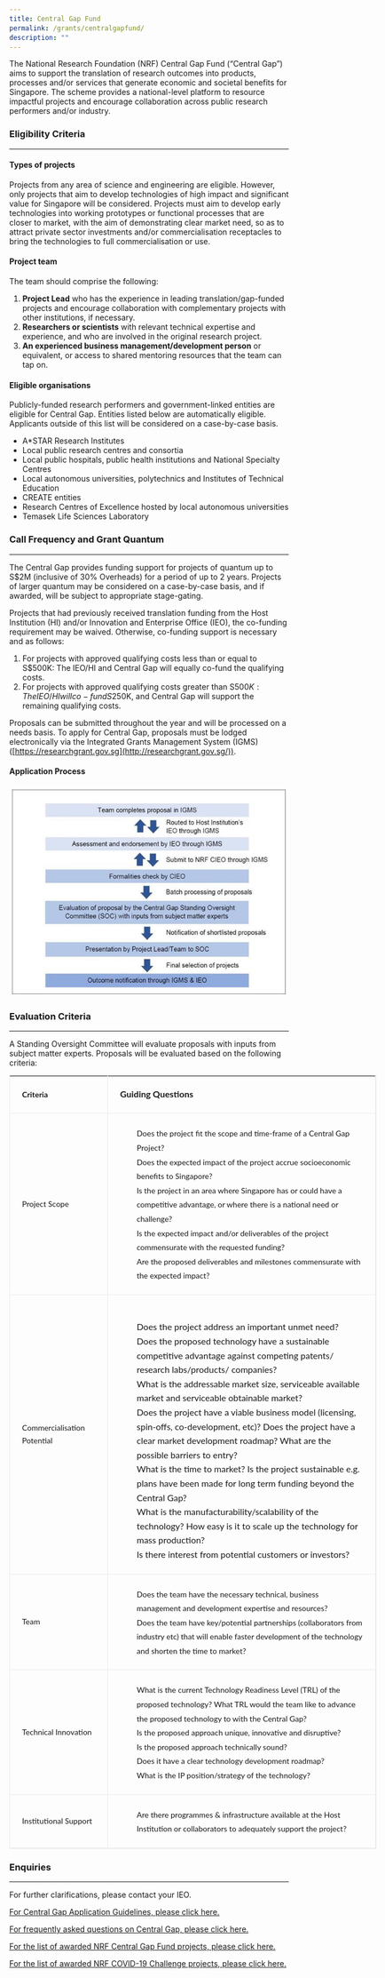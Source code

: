 ```yaml
---
title: Central Gap Fund
permalink: /grants/centralgapfund/
description: ""
---
```

The National Research Foundation (NRF) Central Gap Fund (“Central Gap”) aims to support the translation of research outcomes into products, processes and/or services that generate economic and societal benefits for Singapore. The scheme provides a national-level platform to resource impactful projects and encourage collaboration across public research performers and/or industry.

  

### Eligibility Criteria
 ---
#### Types of projects  

Projects from any area of science and engineering are eligible. However, only projects that aim to develop technologies of high impact and significant value for Singapore will be considered. Projects must aim to develop early technologies into working prototypes or functional processes that are closer to market, with the aim of demonstrating clear market need, so as to attract private sector investments and/or commercialisation receptacles to bring the technologies to full commercialisation or use.  

#### Project team  
  
The team should comprise the following: 

1. **Project Lead** who has the experience in leading translation/gap-funded projects and encourage collaboration with complementary projects with other institutions, if necessary.
2. **Researchers or scientists** with relevant technical expertise and experience, and who are involved in the original research project.
3. **An experienced business management/development person** or equivalent, or access to shared mentoring resources that the team can tap on.

  

#### Eligible organisations
  
Publicly-funded research performers and government-linked entities are eligible for Central Gap. Entities listed below are automatically eligible. Applicants outside of this list will be considered on a case-by-case basis.  

*   A\*STAR Research Institutes
*   Local public research centres and consortia
*   Local public hospitals, public health institutions and National Specialty Centres
*   Local autonomous universities, polytechnics and Institutes of Technical Education
*   CREATE entities
*   Research Centres of Excellence hosted by local autonomous universities
*   Temasek Life Sciences Laboratory

### Call Frequency and Grant Quantum
----

The Central Gap provides funding support for projects of quantum up to S$2M (inclusive of 30% Overheads) for a period of up to 2 years. Projects of larger quantum may be considered on a case-by-case basis, and if awarded, will be subject to appropriate stage-gating.  
  
Projects that had previously received translation funding from the Host Institution (HI) and/or Innovation and Enterprise Office (IEO), the co-funding requirement may be waived. Otherwise, co-funding support is necessary and as follows:  

1.  For projects with approved qualifying costs less than or equal to S$500K: The IEO/HI and Central Gap will equally co-fund the qualifying costs.
2.  For projects with approved qualifying costs greater than S$500K: The IEO/HI will co-fund S$250K, and Central Gap will support the remaining qualifying costs.

Proposals can be submitted throughout the year and will be processed on a needs basis. To apply for Central Gap, proposals must be lodged electronically via the Integrated Grants Management System (IGMS) ([https://researchgrant.gov.sg](http://researchgrant.gov.sg/)).  

#### Application Process

![](/images/central-gap-fund-application-process.jpg)

### Evaluation Criteria
----
A Standing Oversight Committee will evaluate proposals with inputs from subject matter experts. Proposals will be evaluated based on the following criteria:  

<table style="padding: 0px; margin: 0px; border: 1px solid rgb(235, 235, 235); width: 662.4px; font-size: inherit; line-height: 18px; border-collapse: collapse;"><tbody><tr valign="top"><td style="line-height: 1.6em; font-size: 1em !important; font-family: Lato, serif !important; padding: 22px; vertical-align: middle; border-bottom: 1px solid rgb(235, 235, 235); border-right: 1px solid rgb(235, 235, 235); width: 131.75px;"><strong style="font-size: 16px; line-height: 1.2em;"><span style="line-height: 1.2em; font-size: 14px; font-family: Lato, serif !important;">Criteria</span></strong></td><td style="line-height: 1.6em; font-size: 1em !important; font-family: Lato, serif !important; padding: 22px; vertical-align: middle; border-bottom: 1px solid rgb(235, 235, 235); border-right: 1px solid rgb(235, 235, 235);"><span style="line-height: 1.2em; font-size: 14px; font-family: Lato, serif !important;"><strong style="font-size: 16px; line-height: 1.2em;">Guiding Questions&nbsp;</strong></span></td></tr><tr><td style="line-height: 1.6em; font-size: 1em !important; font-family: Lato, serif !important; padding: 22px; vertical-align: middle; border-bottom: 1px solid rgb(235, 235, 235); border-right: 1px solid rgb(235, 235, 235); width: 131.75px;"><span style="line-height: 1.2em; font-size: 14px; font-family: Lato, serif !important;">Project Scope</span></td><td style="line-height: 1.6em; font-size: 1em !important; font-family: Lato, serif !important; padding: 22px; vertical-align: middle; border-bottom: 1px solid rgb(235, 235, 235); border-right: 1px solid rgb(235, 235, 235);"><ul style="line-height: 1.6em; font-size: 1.165em; font-family: Lato, serif !important; margin: 0px; padding: 0px 0px 0px 17px; list-style: none;"><li style="line-height: 1.6em; font-size: 16px; font-family: Lato, serif !important; padding-left: 13px; background: url(&quot;/assets/images/nrf/inner/bullet-01.png&quot;) 1px 8px no-repeat;"><span style="line-height: 1.2em; font-size: 14px; font-family: Lato, serif !important;">Does the project fit the scope and time-frame of a Central Gap Project?</span></li><li style="line-height: 1.6em; font-size: 16px; font-family: Lato, serif !important; padding-left: 13px; background: url(&quot;/assets/images/nrf/inner/bullet-01.png&quot;) 1px 8px no-repeat;"><span style="line-height: 1.2em; font-size: 14px; font-family: Lato, serif !important;">Does the expected impact of the project accrue socioeconomic benefits to Singapore?</span></li><li style="line-height: 1.6em; font-size: 16px; font-family: Lato, serif !important; padding-left: 13px; background: url(&quot;/assets/images/nrf/inner/bullet-01.png&quot;) 1px 8px no-repeat;"><span style="line-height: 1.2em; font-size: 14px; font-family: Lato, serif !important;">Is the project in an area where Singapore has or could have a competitive advantage, or where there is a national need or challenge?</span></li><li style="line-height: 1.6em; font-size: 16px; font-family: Lato, serif !important; padding-left: 13px; background: url(&quot;/assets/images/nrf/inner/bullet-01.png&quot;) 1px 8px no-repeat;"><span style="line-height: 1.2em; font-size: 14px; font-family: Lato, serif !important;">Is the expected impact and/or deliverables of the project commensurate with the requested funding?</span></li><li style="line-height: 1.6em; font-size: 16px; font-family: Lato, serif !important; padding-left: 13px; background: url(&quot;/assets/images/nrf/inner/bullet-01.png&quot;) 1px 8px no-repeat;"><span style="line-height: 1.2em; font-size: 14px; font-family: Lato, serif !important;">Are the proposed deliverables and milestones commensurate with the expected impact?</span></li></ul></td></tr><tr><td style="line-height: 1.6em; font-size: 1em !important; font-family: Lato, serif !important; padding: 22px; vertical-align: middle; border-bottom: 1px solid rgb(235, 235, 235); border-right: 1px solid rgb(235, 235, 235); width: 131.75px;"><span style="line-height: 1.2em; font-size: 14px; font-family: Lato, serif !important;">Commercialisation Potential<br></span></td><td style="line-height: 1.6em; font-size: 1em !important; font-family: Lato, serif !important; padding: 22px; vertical-align: middle; border-bottom: 1px solid rgb(235, 235, 235); border-right: 1px solid rgb(235, 235, 235);">&nbsp;<ul style="line-height: 1.6em; font-size: 1.165em; font-family: Lato, serif !important; margin: 0px; padding: 0px 0px 0px 17px; list-style: none;"><li style="line-height: 1.6em; font-size: 16px; font-family: Lato, serif !important; padding-left: 13px; background: url(&quot;/assets/images/nrf/inner/bullet-01.png&quot;) 1px 8px no-repeat;">Does the project address an important unmet need?</li><li style="line-height: 1.6em; font-size: 16px; font-family: Lato, serif !important; padding-left: 13px; background: url(&quot;/assets/images/nrf/inner/bullet-01.png&quot;) 1px 8px no-repeat;">Does the proposed technology have a sustainable competitive advantage against competing patents/ research labs/products/ companies?</li><li style="line-height: 1.6em; font-size: 16px; font-family: Lato, serif !important; padding-left: 13px; background: url(&quot;/assets/images/nrf/inner/bullet-01.png&quot;) 1px 8px no-repeat;">What is the addressable market size, serviceable available market and serviceable obtainable market?</li><li style="line-height: 1.6em; font-size: 16px; font-family: Lato, serif !important; padding-left: 13px; background: url(&quot;/assets/images/nrf/inner/bullet-01.png&quot;) 1px 8px no-repeat;">Does the project have a viable business model (licensing, spin-offs, co-development, etc)? Does the project have a clear market development roadmap? What are the possible barriers to entry?</li><li style="line-height: 1.6em; font-size: 16px; font-family: Lato, serif !important; padding-left: 13px; background: url(&quot;/assets/images/nrf/inner/bullet-01.png&quot;) 1px 8px no-repeat;">What is the time to market? Is the project sustainable e.g. plans have been made for long term funding beyond the Central Gap?</li><li style="line-height: 1.6em; font-size: 16px; font-family: Lato, serif !important; padding-left: 13px; background: url(&quot;/assets/images/nrf/inner/bullet-01.png&quot;) 1px 8px no-repeat;">What is the manufacturability/scalability of the technology? How easy is it to scale up the technology for mass production?</li><li style="line-height: 1.6em; font-size: 16px; font-family: Lato, serif !important; padding-left: 13px; background: url(&quot;/assets/images/nrf/inner/bullet-01.png&quot;) 1px 8px no-repeat;">Is there interest from potential customers or investors?</li></ul></td></tr><tr><td style="line-height: 1.6em; font-size: 1em !important; font-family: Lato, serif !important; padding: 22px; vertical-align: middle; border-bottom: 1px solid rgb(235, 235, 235); border-right: 1px solid rgb(235, 235, 235); width: 131.75px;"><span style="line-height: 1.2em; font-size: 14px; font-family: Lato, serif !important;">Team</span></td><td style="line-height: 1.6em; font-size: 1em !important; font-family: Lato, serif !important; padding: 22px; vertical-align: middle; border-bottom: 1px solid rgb(235, 235, 235); border-right: 1px solid rgb(235, 235, 235);"><ul style="line-height: 1.6em; font-size: 1.165em; font-family: Lato, serif !important; margin: 0px; padding: 0px 0px 0px 17px; list-style: none;"><li style="line-height: 1.6em; font-size: 16px; font-family: Lato, serif !important; padding-left: 13px; background: url(&quot;/assets/images/nrf/inner/bullet-01.png&quot;) 1px 8px no-repeat;"><span style="line-height: 1.2em; font-size: 14px; font-family: Lato, serif !important;">Does the team have the necessary technical, business management and development expertise and resources?</span></li><li style="line-height: 1.6em; font-size: 16px; font-family: Lato, serif !important; padding-left: 13px; background: url(&quot;/assets/images/nrf/inner/bullet-01.png&quot;) 1px 8px no-repeat;"><span style="line-height: 1.2em; font-size: 14px; font-family: Lato, serif !important;">Does the team have key/potential partnerships (collaborators from industry etc) that will enable faster development of the technology and shorten the time to market?</span></li></ul></td></tr><tr><td style="line-height: 1.6em; font-size: 1em !important; font-family: Lato, serif !important; padding: 22px; vertical-align: middle; border-bottom: 1px solid rgb(235, 235, 235); border-right: 1px solid rgb(235, 235, 235); width: 131.75px;"><span style="line-height: 1.2em; font-size: 14px; font-family: Lato, serif !important;">Technical Innovation</span></td><td style="line-height: 1.6em; font-size: 1em !important; font-family: Lato, serif !important; padding: 22px; vertical-align: middle; border-bottom: 1px solid rgb(235, 235, 235); border-right: 1px solid rgb(235, 235, 235);"><ul style="line-height: 1.6em; font-size: 1.165em; font-family: Lato, serif !important; margin: 0px; padding: 0px 0px 0px 17px; list-style: none;"><li style="line-height: 1.6em; font-size: 16px; font-family: Lato, serif !important; padding-left: 13px; background: url(&quot;/assets/images/nrf/inner/bullet-01.png&quot;) 1px 8px no-repeat;"><span style="line-height: 1.2em; font-size: 14px; font-family: Lato, serif !important;">What is the current Technology Readiness Level (TRL) of the proposed technology? What TRL would the team like to advance the proposed technology to with the Central Gap?</span></li><li style="line-height: 1.6em; font-size: 16px; font-family: Lato, serif !important; padding-left: 13px; background: url(&quot;/assets/images/nrf/inner/bullet-01.png&quot;) 1px 8px no-repeat;"><span style="line-height: 1.2em; font-size: 14px; font-family: Lato, serif !important;">Is the proposed approach unique, innovative and disruptive?</span></li><li style="line-height: 1.6em; font-size: 16px; font-family: Lato, serif !important; padding-left: 13px; background: url(&quot;/assets/images/nrf/inner/bullet-01.png&quot;) 1px 8px no-repeat;"><span style="line-height: 1.2em; font-size: 14px; font-family: Lato, serif !important;">Is the proposed approach technically sound?</span></li><li style="line-height: 1.6em; font-size: 16px; font-family: Lato, serif !important; padding-left: 13px; background: url(&quot;/assets/images/nrf/inner/bullet-01.png&quot;) 1px 8px no-repeat;"><span style="line-height: 1.2em; font-size: 14px; font-family: Lato, serif !important;">Does it have a clear technology development roadmap?</span></li><li style="line-height: 1.6em; font-size: 16px; font-family: Lato, serif !important; padding-left: 13px; background: url(&quot;/assets/images/nrf/inner/bullet-01.png&quot;) 1px 8px no-repeat;"><span style="line-height: 1.2em; font-size: 14px; font-family: Lato, serif !important;">What is the IP position/strategy of the technology?</span></li></ul></td></tr><tr><td style="line-height: 1.6em; font-size: 1em !important; font-family: Lato, serif !important; padding: 22px; vertical-align: middle; border-bottom: 1px solid rgb(235, 235, 235); border-right: 1px solid rgb(235, 235, 235); width: 131.75px;"><span style="line-height: 1.2em; font-size: 14px; font-family: Lato, serif !important;">Institutional Support<br></span></td><td style="line-height: 1.6em; font-size: 1em !important; font-family: Lato, serif !important; padding: 22px; vertical-align: middle; border-bottom: 1px solid rgb(235, 235, 235); border-right: 1px solid rgb(235, 235, 235);"><ul style="line-height: 1.6em; font-size: 1.165em; font-family: Lato, serif !important; margin: 0px; padding: 0px 0px 0px 17px; list-style: none;"><li style="line-height: 1.6em; font-size: 16px; font-family: Lato, serif !important; padding-left: 13px; background: url(&quot;/assets/images/nrf/inner/bullet-01.png&quot;) 1px 8px no-repeat;"><span style="line-height: 1.2em; font-size: 14px; font-family: Lato, serif !important;">Are there programmes &amp; infrastructure available at the Host Institution or collaborators to adequately support the project?</span></li></ul></td></tr></tbody></table>

  
  

### Enquiries

--------------------


For further clarifications, please contact your IEO.

[For Central Gap Application Guidelines, please click here.](https://www.nrf.gov.sg/docs/default-source/default-document-library/central-gap-fund-application-guidelines_rie2025.pdf?sfvrsn=2c1da713_2 "For Central Gap Application Guidelines, please click here.")

[For frequently asked questions on Central Gap, please click here.](https://www.nrf.gov.sg/docs/default-source/default-document-library/central-gap-fund-faq-4-0.pdf?sfvrsn=7a343a4c_2 "For frequently asked questions on Central Gap, please click here. ")

[For the list of awarded NRF Central Gap Fund projects, please click here.](https://www.nrf.gov.sg/docs/default-source/default-document-library/central-gap-fund-awarded-projects-(centrally).pdf?sfvrsn=daf62689_2 "For the list of awarded NRF Central Gap Fund projects, please click here. ")

[For the list of awarded NRF COVID-19 Challenge projects, please click here.](https://www.nrf.gov.sg/docs/default-source/default-document-library/central-gap-fund-awarded-projects-(covid-19).pdf?sfvrsn=398bd757_2 "For the list of awarded NRF COVID-19 Challenge projects, please click here. ")